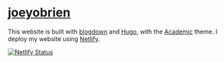 # [joeyobrien](https://sourcethemes.com/academic/)

This website is built with [blogdown](https://github.com/rstudio/blogdown) and [Hugo](https://gohugo.io/), with the [Academic](https://academic-demo.netlify.app/ ) theme. I deploy my website using [Netlify](https://www.netlify.com/). 

[![Netlify Status](https://api.netlify.com/api/v1/badges/3a8dedef-2f61-4083-a058-aad09e421e9f/deploy-status)](https://app.netlify.com/sites/joeyobrien/deploys)
